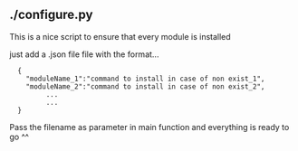## ./configure.py
This is a nice script to ensure that every module is installed

just add a .json file file with the format...
```
  {
    "moduleName_1":"command to install in case of non exist_1",
    "moduleName_2":"command to install in case of non exist_2",
         ...
         ...
  }
```
Pass the filename as parameter in main function and everything is ready to go ^^
